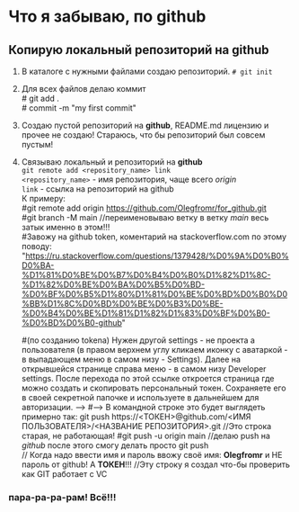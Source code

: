 # Что я забываю, по github
## Копирую локальный репозиторий на github
1. В каталоге с нужными файлами создаю репозиторий.
        `# git init`
2.  Для всех файлов делаю коммит<br>
         # git add .<br>
         # commit -m "my first commit"
3. Создаю пустой репозиторий на **github**, README.md лицензию и прочее не создаю! Стараюсь, что бы репозиторий был совсем пустым!
4. Связываю локальный и репозиторий на **github** <br>
        `git remote add <repository_name> link`<br>
        `<repository_name>` - имя репозитория, чаще всего *origin*<br>
        `link` - ссылка на репозиторий на github<br>
К примеру:<br>
    #git remote add origin https://github.com/Olegfromr/for_github.git<br>
    #git branch -M main     //переименовываю ветку в ветку *main* весь затык именно в этом!!!<br>
    #Завожу на github token, коментарий на stackoverflow.com по этому поводу: "https://ru.stackoverflow.com/questions/1379428/%D0%9A%D0%B0%D0%BA-%D1%81%D0%BE%D0%B7%D0%B4%D0%B0%D1%82%D1%8C-%D1%82%D0%BE%D0%BA%D0%B5%D0%BD-%D0%BF%D0%B5%D1%80%D1%81%D0%BE%D0%BD%D0%B0%D0%BB%D1%8C%D0%BD%D0%BE%D0%B3%D0%BE-%D0%B4%D0%BE%D1%81%D1%82%D1%83%D0%BF%D0%B0-%D0%BD%D0%B0-github"

   #(по созданию tokena) Нужен другой settings - не проекта а пользователя (в правом верхнем углу кликаем иконку с аватаркой - в выпадающем меню в самом низу - Settings). Далее на открывшейся странице справа меню - в самом низу Developer settings. После перехода по этой ссылке откроется страница где можно создать и скопировать персональный токен. Сохраняете его в своей секретной папочке и используете в дальнейшем для авторизации. -->
   #--> В командной строке это будет выглядеть примерно так: git push https://<ТОКЕН>@github.com/<ИМЯ ПОЛЬЗОВАТЕЛЯ>/<НАЗВАНИЕ РЕПОЗИТОРИЯ>.git 
    //Это строка старая, не работающая!  #git push -u origin main    //делаю push на *github* после этого смогу делать просто git push<br>
// Когда надо ввести имя и пароль ввожу своё имя: **Olegfromr** и НЕ пароль от github! А **ТОКЕН**!!!
//Эту строку я создал что-бы проверить как GIT работает с VC


### пара-ра-ра-рам! Всё!!!

